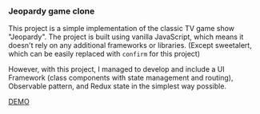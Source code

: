 ### Jeopardy game clone

This project is a simple implementation of the classic TV game show "Jeopardy". The project is built using vanilla JavaScript, which means it doesn't rely on any additional frameworks or libraries. (Except sweetalert, which can be easily replaced with `confirm` for this project) 
 
However, with this project, I managed to develop and include a UI Framework (class components with state management and routing), Observable pattern, and Redux state in the simplest way possible.

[DEMO](https://lasithaprabodha.github.io/jeopardy/)
